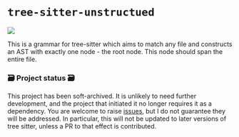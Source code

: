 # `tree-sitter-unstructued`

![](https://img.shields.io/badge/status-unmaintained-important)

This is a grammar for tree-sitter which aims to match any file and constructs
an AST with exactly one node - the root node. This node should span the entire
file.


### 🗃️ Project status 🗃️
This project has been soft-archived. It is unlikely to need further development,
and the project that initiated it no longer requires it as a dependency.
You are welcome to raise [issues](https://github.com/rspencer01/tree-sitter-unstructured/issues),
but I do not guarantee they will be addressed.  In particular, this will not
be updated to later versions of tree sitter, unless a PR to that effect is contributed.
